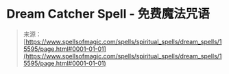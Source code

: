 <!--yml

category: 未分类

date: 2024-06-12 18:55:05

-->

# Dream Catcher Spell - 免费魔法咒语

> 来源：[https://www.spellsofmagic.com/spells/spiritual_spells/dream_spells/15595/page.html#0001-01-01](https://www.spellsofmagic.com/spells/spiritual_spells/dream_spells/15595/page.html#0001-01-01)
